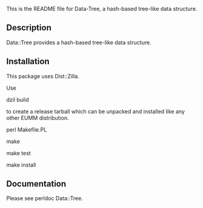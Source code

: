 This is the README file for Data-Tree, a hash-based tree-like data structure.

## Description

Data::Tree provides a hash-based tree-like data structure.

## Installation

This package uses Dist::Zilla.

Use

dzil build

to create a release tarball which can be
unpacked and installed like any other EUMM
distribution.

perl Makefile.PL

make

make test

make install

## Documentation

Please see perldoc Data::Tree.
